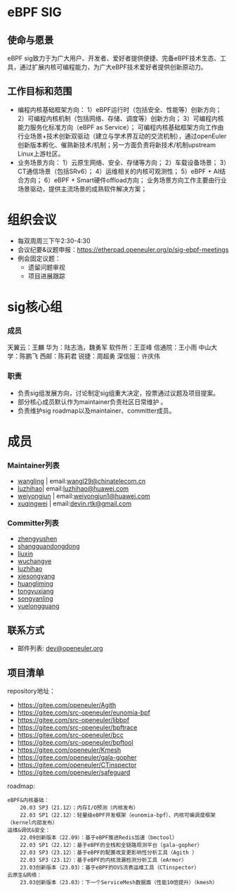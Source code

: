 
# eBPF SIG

## 使命与愿景
eBPF sig致力于为广大用户、开发者、爱好者提供便捷、完备eBPF技术生态、工具，通过扩展内核可编程能力，为广大eBPF技术爱好者提供创新原动力。

## 工作目标和范围

- 编程内核基础框架方向：
  1）eBPF运行时（包括安全、性能等）创新方向；
  2）可编程内核机制（包括网络、存储、调度等）创新方向；
  3）可编程内核能力服务化标准方向（eBPF as Service）；
  可编程内核基础框架方向工作由行业场景+技术创新双驱动（建立与学术界互动的交流机制），通过openEuler创新版本孵化、催熟新技术/机制；另一方面负责将新技术/机制upstream Linux上游社区。
- 业务场景方向：
  1）云原生网络、安全、存储等方向；
  2）车载设备场景；
  3）CT通信场景（包括SRv6）；
  4）运维相关的内核可观测性；
  5）eBPF + AI结合方向；
  6）eBPF + Smart硬件offload方向；
  业务场景方向工作主要由行业场景驱动，提供主流场景的成熟软件解决方案；

# 组织会议

- 每双周周三下午2:30-4:30
- 会议纪要&议题申报：https://etherpad.openeuler.org/p/sig-ebpf-meetings
- 例会固定议题：
  - 遗留问题审视
  - 项目进展跟踪


# sig核心组

### 成员

天翼云：王麟
华为：陆志浩，魏勇军
软件所：王亚峰
信通院：王小雨
中山大学：陈鹏飞
西邮：陈莉君
锐捷：周超勇
深信服：许庆伟

### 职责

- 负责sig组发展方向，讨论制定sig组重大决定，投票通过议题及项目提案。
- 部分核心成员默认作为maintainer负责社区日常维护 。
- 负责维护sig roadmap以及maintainer、committer成员。

# 成员

### Maintainer列表

- [wangling](https://gitee.com/wonleing) | email:wangl29@chinatelecom.cn
- [luzhihao](https://gitee.com/MrRlu)| email:luzhihao@huawei.com
- [weiyongjun](https://gitee.com/weiyj) | email:weiyongjun1@huawei.com
- [xuqingwei](https://gitee.com/DevinRTK) | email:devin.rtk@gmail.com

### Committer列表
- [zhengyushen](https://gitee.com/yunwei37)
- [shangguandongdong](https://gitee.com/sgdd123)
- [liuxin](https://gitee.com/bitcoffee)
- [wuchangye](https://gitee.com/nlgwcy)
- [luzhihao](https://gitee.com/MrRlu)
- [xiesongyang](https://gitee.com/supercharge)
- [huangliming](https://gitee.com/LemmyHuang)
- [tongyuxiang](https://gitee.com/tongyx633)
- [songyanling](https://gitee.com/songyanling)
- [yuelongguang](https://gitee.com/bigclouds99)


## 联系方式

- 邮件列表: dev@openeuler.org


## 项目清单
repository地址：

- https://gitee.com/openeuler/Agith
- https://gitee.com/src-openeuler/eunomia-bpf
- https://gitee.com/src-openeuler/libbpf
- https://gitee.com/src-openeuler/bpftrace
- https://gitee.com/src-openeuler/bcc
- https://gitee.com/src-openeuler/bpftool
- https://gitee.com/openeuler/Kmesh
- https://gitee.com/openeuler/gala-gopher
- https://gitee.com/openeuler/CTinspector
- https://gitee.com/openeuler/safeguard

roadmap:
```
eBPF&内核基础：
    20.03 SP3（21.12）：内存I/O预测（内核发布）
    22.03 SP1（22.12）：轻量级eBPF开发框架（eunomia-bpf）、内核可编调度框架（kernel内部发布）
运维&调优&安全：  
    22.09创新版本（22.09）：基于eBPF推进Redis加速（bmctool）
    22.03 SP1（22.12）：基于eBPF的全栈和全链路观测平台（gala-gopher）
    22.03 SP3（23.12）：基于eBPF的配置改变更影响性分析工具（Agith ）
    22.03 SP3（23.12）：基于eBPF的内核泄漏检测分析工具（eArmor）
    23.03创新版本（23.03）：基于eBPF的OVS流表运维工具（CTinspector）
云原生&网络：
    23.03创新版本（23.03）：下一个ServiceMesh数据面（性能10倍提升）（kmesh）
```
